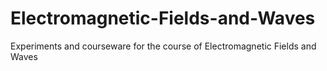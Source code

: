 # Electromagnetic-Fields-and-Waves
Experiments and courseware for the course of Electromagnetic Fields and Waves
